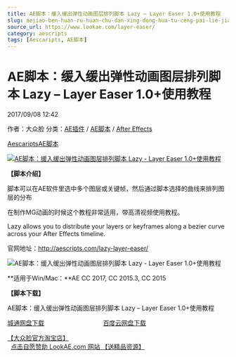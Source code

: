 ```yaml
---
title: AE脚本：缓入缓出弹性动画图层排列脚本 Lazy – Layer Easer 1.0+使用教程
slug: aejiao-ben-huan-ru-huan-chu-dan-xing-dong-hua-tu-ceng-pai-lie-jiao-ben-lazy-layer-easer-1-0-shi-yong-jiao-cheng
source_url: https://www.lookae.com/layer-easer/
category: aescripts
tags: [Aescaripts, AE脚本]
---
```

# AE脚本：缓入缓出弹性动画图层排列脚本 Lazy – Layer Easer 1.0+使用教程

2017/09/08 12:42

作者：大众脸
分类：[AE插件](https://www.lookae.com/after-effects/aechajian/) / [AE脚本](https://www.lookae.com/after-effects/aescripts/) / [After Effects](https://www.lookae.com/after-effects/)

[Aescaripts](https://www.lookae.com/tag/aescaripts/)[AE脚本](https://www.lookae.com/tag/ae%e8%84%9a%e6%9c%ac/)

[![AE脚本：缓入缓出弹性动画图层排列脚本 Lazy - Layer Easer 1.0+使用教程](https://www.lookae.com/wp-content/uploads/2017/09/Lazy-Layer-Easer.jpg "AE脚本：缓入缓出弹性动画图层排列脚本 Lazy - Layer Easer 1.0+使用教程-LookAE.com")](https://www.lookae.com/wp-content/uploads/2017/09/Lazy-Layer-Easer.jpg)

**【脚本介绍】**

脚本可以在AE软件里选中多个图层或关键帧，然后通过脚本选择的曲线来排列图层的分布

在制作MG动画的时候这个教程非常适用，带高清视频使用教程。

Lazy allows you to distribute your layers or keyframes along a bezier curve across your After Effects timeline.

官网地址：http://aescripts.com/lazy-layer-easer/

![AE脚本：缓入缓出弹性动画图层排列脚本 Lazy - Layer Easer 1.0+使用教程](https://img.alicdn.com/imgextra/i3/705956171/TB2fSnucwoQMeJjy0FoXXcShVXa_!!705956171.gif "AE脚本：缓入缓出弹性动画图层排列脚本 Lazy - Layer Easer 1.0+使用教程-LookAE.com")

**适用于Win/Mac：**AE CC 2017, CC 2015.3, CC 2015

**【脚本下载】**

AE脚本：缓入缓出弹性动画图层排列脚本 Lazy – Layer Easer 1.0+使用教程

[城通网盘下载](https://www.pipipan.com/fs/680462-218887121)                                  [百度云网盘下载](https://pan.baidu.com/s/1dFlcUzv)

[【大众脸官方淘宝店】](https://lookae.taobao.com/)                [点击自愿赞助 LookAE.com 网站 【送精品资源】](https://www.lookae.com/sponsor/)
